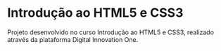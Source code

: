 # Introdução ao HTML5 e CSS3

Projeto desenvolvido no curso Introdução ao HTML5 e CSS3, realizado através da plataforma Digital Innovation One.